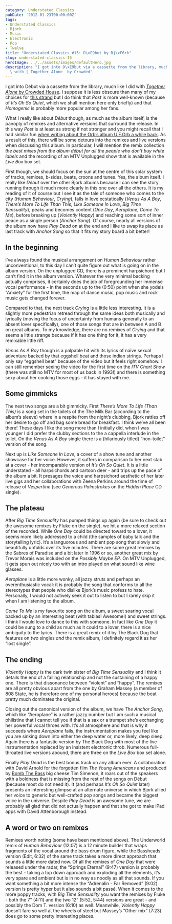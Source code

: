 ```yaml
---
category: Understated Classics
pubDate: '2012-01-23T00:00:00Z'
tags:
- Understated Classics
- Bjork
- Music
- Electronic
- Pop
- Twelve
title: "Understated Classics #15: D\xE9but by Bj\xF6rk"
slug: understated-classics-15
heroImage: ../../assets/images/defaultHero.jpg
description: "I got into D\xE9but via a cassette from the library, much like I did\
  \ with [_Together Alone_ by Crowded"
---
```

I got into Début via a cassette from the library, much like I did with [_Together Alone_ by Crowded House](uc1). I suppose it is less obscure than many of my choices for [this strand](understated-classics) but I do think that _Post_ is more well-known (because of _It’s Oh So Quiet_, which we shall mention here only briefly) and that _Homogenic_ is probably more popular among her fans.

What I really like about _Début_ though, as much as the album itself, is the panoply of remixes and alternative versions that surround the release. In this way _Post_ is at least as strong if not stronger and you might recall that I had similar fun [when writing about the Orb’s album U.F.Orb a while back](uc13). As a result of this, there will be some detours into the remixes and live versions when discussing this album. In particular, I will mention the remix collection _the best mixes from the album début for all the people who don’t buy white labels_ and the recording of an MTV Unplugged show that is available in the _Live Box_ box set.

First though, we should focus on the sun at the centre of this solar system of tracks, remixes, b-sides, beats, croons and tunes. Yes, the album itself. I really like _Début_ over the other Bjork albums because I can see the story running through it much more clearly in this one over all the others. It is my reading of it of course but I see it as the tale of someone who comes to the city (_Human Behaviour_, _Crying_), falls in love ecstatically  (_Venus As A Boy_, _There’s More To Life Than This_, _Like Someone In Love_, _Big Time Sensuality_), peaks and becomes content (_One Day_, _Aeroplane_, _Come To Me_), before breaking up (_Violently Happy_) and reaching some sort of inner peace as a single person (_Anchor Song_). Of course, nearly all versions of the album now have _Play Dead_ on at the end and I like to swap its place as last track with _Anchor Song_ so that it fits my story board a bit better!

## In the beginning

I’ve always found the musical arrangement on _Human Behaviour_ rather unconventional, to this day I can’t quite figure out what is going on in the album version. On the unplugged CD, there is a prominent harpsichord but I can’t find it in the album version. Whatever the very minimal backing actually comprises, it certainly does the job of foregrounding her immense vocal performance - in the seconds up to the (0:50) point when she yodels “Anxiety” for the first time, the map of dance music, pop music and rock music gets changed forever.

Compared to that, the next track _Crying_ is a little less interesting. It is a slightly more pedestrian retread through the same ideas both musically and lyrically (moving the focus of uncertainty from humans generally to an absent lover specifically), one of those songs that are in between A and B on great albums. To my knowledge, there are no remixes of _Crying_ and that seems a little strange because if it has one thing for it, it has a very remixable little riff.

_Venus As A Boy_ though is a palpable hit with its lyrics of naïve sexual adventure backed by that eggshell beat and those indian strings. Perhaps I only say “eggshell beat” because of the video but it feels right somehow. I can still remember seeing the video for the first time on the _ITV Chart Show_ (there was still no MTV for most of us back in 1993!) and there is something sexy about her cooking those eggs - it has stayed with me.

## Some gimmicks

The next two songs are a bit gimmicky. First _There’s More To Life (Than This)_ is a song set in the toilets of the The Milk Bar (according to the album’s sleeve) where in a respite from the night’s clubbing, Bjork rattles off her desire to go off and bag some bread for breakfast. I think we’ve all been there! These days I like the song more than I initially did, when I was younger I did prefer the clubby sections to the a cappella interlude in the toilet. On the _Venus As A Boy_ single there is a (hilariously titled) “non-toilet” version of the song.

Next up is _Like Someone In Love_, a cover of a show tune and another showcase for her voice. However, it suffers in comparison to her next stab at a cover - her incomparable version of _It’s Oh So Quiet_.  It is a little understated - all harpsichords and cartoon deer - and trips up the pace of the album a bit. It presages the voice and harpsichord aesthetic of her later live gigs and her collaborations with Zeena Perkins around the time of release of _Vespertine_ (see _Generous Palmstrokes_ on the _Hidden Place_ CD single).

## The plateau

After _Big Time Sensuality_ has pumped things up again (be sure to check out the awesome remixes by Fluke on the single), we hit a more relaxed section of the recorded. While _One Day_ could be directed toward to a lover, it seems more likely addressed to a child (the samples of baby talk and the storytelling lyric). It’s a languorous and ambient pop song that slowly and beautifully unfolds over its five minutes. There are some great remixes by the Sabres of Paradise and a bit later in 1996 or so, another great mix by Trevor Morais was included on the _Possibly Maybe EP_. On MTV Unplugged, it gets spun out nicely too with an intro played on what sound like wine glasses.

_Aeroplane_ is a little more wonky, all jazzy struts and perhaps an overenthusiastic vocal: it is probably the song that conforms to all the stereotypes that people who dislike Bjork’s music profess to hate. Personally, I would not actively seek it out to listen to but I rarely skip it when I am listening to the album.

_Come To Me_ is my favourite song on the album, a sweet soaring vocal backed up by an interesting beat (with tablas! Awesome!) and sweet strings. I think I would love to dance to this with someone. In fact like _One Day_ it could be sung to a child as much as it could to a lover, there is a nice ambiguity to the lyrics. There is a great remix of it by The Black Dog that features on _two_ singles _and_ the remix album, I definitely regard it as her “lost single”.

## The ending

_Violently Happy_ is the dark twin sister of _Big Time Sensuality_ and I think it details the end of a failing relationship and not the sustaining of a happy one. There is that dissonance between “violent” and “happy”. The remixes are all pretty obvious apart from the one by Graham Massey (a member of 808 State, he is therefore one of my personal heroes) because the beat pretty much dominates the original.

Closing out the canonical version of the album, we have _The Anchor Song_, which like “Aeroplane” is a rather jazzy number but I am such a musical philistine that I cannot tell you if that is a sax or a trumpet she’s exchanging her powerful vocal throes with. It’s all atmosphere and that is why it succeeds where _Aeroplane_ fails, the instrumentation makes you feel like you are sinking down into either the deep water or, more likely, deep sleep. Again there is a fantastic version by The Black Dog with most of the live instrumentation replaced by an insistent electronic throb. Numerous full-throated live versions abound, there are three on the _Live Box_ box set alone.

Finally _Play Dead_ is the best bonus track on any album ever. A collaboration with David Arnold for the forgotten film _The Young Americans_ and produced by [Bomb The Bass](uc14) big cheese Tim Simenon, it roars out of the speakers with a boldness that is missing from the rest of the songs on Début (because most do not need it). It (and perhaps _It’s Oh So Quiet_ later) presents an interesting glimpse at an alternate universe in which Bjork allied her voice to generic but well-crafted pop songs and became the biggest voice in the universe. Despite  _Play Dead_ is an awesome tune, we are probably all glad that did not actually happen and that she got to make iPad apps with David Attenborough instead.

## A word or two on remixes

Remixes worth noting (some have been mentioned above). The Underworld remix of _Human Behaviour_ (12:07) is a 12 minute builder that wraps fragments of the vocal around the bass drum figure, while the Bassheads’ version (Edit, 6:32) of the same track takes a more direct approach that sounds a little more dated now. Of all the remixes of _One Day_ that were released under the radar, the “Springs Eternal” (9:47) version is probably the best - taking a top down approach and exploding all the elements, it’s very spare and ambient but is in no way as noodly as all that sounds. If you want something a bit more intense the “Adrenalin - Far Removed” (9:02) version is pretty hyper but it also sounds a bit passé. When it comes to the more poppy tracks, with _Big Time Sensuality_ you want the remixes by Fluke - both the 7” (4:11) and the two 12” (5:52, 5:44) versions are great - and possibly the Dom T. version (6:10) as well. Meanwhile, _Violently Happy_ doesn’t fare so well at the wheels of steel but Massey’s “Other mix” (7:23) does go to some pretty interesting places.